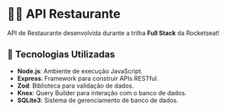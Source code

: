 # 👨‍🍳 API Restaurante

API de Restaurante desenvolvida durante a trilha **Full Stack** da Rocketseat!

## 🔧 Tecnologias Utilizadas

- **Node.js**: Ambiente de execução JavaScript.
- **Express**: Framework para construir APIs RESTful.
- **Zod**: Biblioteca para validação de dados.
- **Knex**: Query Builder para interação com o banco de dados.
- **SQLite3**: Sistema de gerenciamento de banco de dados.
